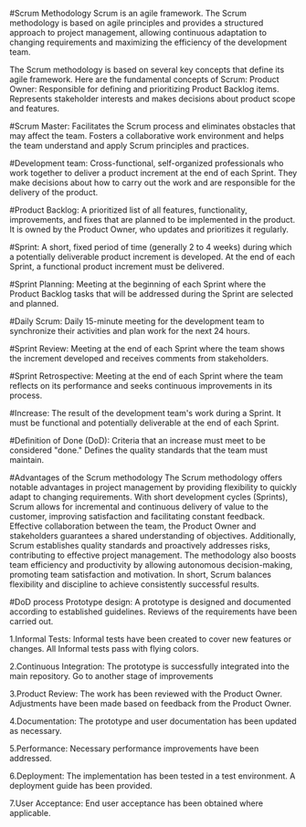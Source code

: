 #Scrum Methodology
Scrum is an agile framework.  The Scrum methodology is based on agile principles and provides a structured approach to project management, allowing continuous adaptation to changing requirements and maximizing the efficiency of the development team.

The Scrum methodology is based on several key concepts that define its agile framework.  Here are the fundamental concepts of Scrum:
Product Owner:
Responsible for defining and prioritizing Product Backlog items.
Represents stakeholder interests and makes decisions about product scope and features.

#Scrum Master:
Facilitates the Scrum process and eliminates obstacles that may affect the team.
Fosters a collaborative work environment and helps the team understand and apply Scrum principles and practices.

#Development team:
Cross-functional, self-organized professionals who work together to deliver a product increment at the end of each Sprint.
They make decisions about how to carry out the work and are responsible for the delivery of the product.

#Product Backlog:
A prioritized list of all features, functionality, improvements, and fixes that are planned to be implemented in the product.
It is owned by the Product Owner, who updates and prioritizes it regularly.

#Sprint:
A short, fixed period of time (generally 2 to 4 weeks) during which a potentially deliverable product increment is developed.
At the end of each Sprint, a functional product increment must be delivered.

#Sprint Planning:
Meeting at the beginning of each Sprint where the Product Backlog tasks that will be addressed during the Sprint are selected and planned.

#Daily Scrum:
Daily 15-minute meeting for the development team to synchronize their activities and plan work for the next 24 hours.

#Sprint Review:
Meeting at the end of each Sprint where the team shows the increment developed and receives comments from stakeholders.

#Sprint Retrospective:
Meeting at the end of each Sprint where the team reflects on its performance and seeks continuous improvements in its process.

#Increase:
The result of the development team's work during a Sprint.
It must be functional and potentially deliverable at the end of each Sprint.

#Definition of Done (DoD):
Criteria that an increase must meet to be considered "done."
Defines the quality standards that the team must maintain.

#Advantages of the Scrum methodology
The Scrum methodology offers notable advantages in project management by providing flexibility to quickly adapt to changing requirements.  With short development cycles (Sprints), Scrum allows for incremental and continuous delivery of value to the customer, improving satisfaction and facilitating constant feedback.  Effective collaboration between the team, the Product Owner and stakeholders guarantees a shared understanding of objectives.  Additionally, Scrum establishes quality standards and proactively addresses risks, contributing to effective project management.  The methodology also boosts team efficiency and productivity by allowing autonomous decision-making, promoting team satisfaction and motivation.  In short, Scrum balances flexibility and discipline to achieve consistently successful results.

#DoD process
Prototype design:
A prototype is designed and documented according to established guidelines.
Reviews of the requirements have been carried out.

1.Informal Tests:
Informal tests have been created to cover new features or changes.
All Informal tests pass with flying colors.

2.Continuous Integration:
The prototype is successfully integrated into the main repository.
Go to another stage of improvements

3.Product Review:
The work has been reviewed with the Product Owner.
Adjustments have been made based on feedback from the Product Owner.

4.Documentation:
The prototype and user documentation has been updated as necessary.

5.Performance:
Necessary performance improvements have been addressed.

6.Deployment:
The implementation has been tested in a test environment.
A deployment guide has been provided.

7.User Acceptance:
End user acceptance has been obtained where applicable.
